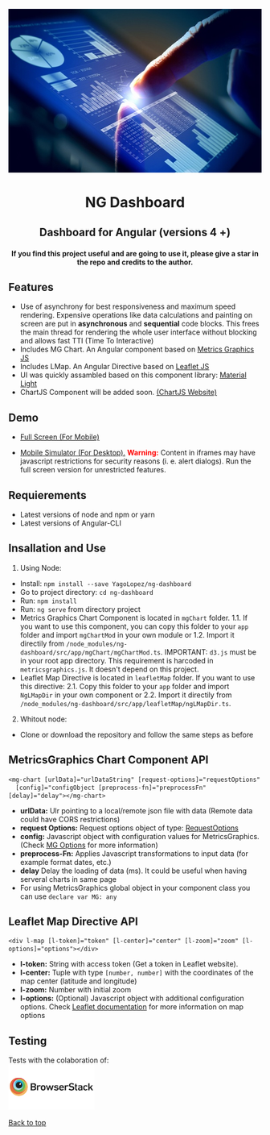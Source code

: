 <!-- <p align="center"><img src="src/assets/img/about9.jpg" style="margin: auto; width: 90px"></p> -->
<p align="center"><img src="src/assets/img/about9.jpg" style="width: 580px; height: 325px"></p>

<h1><p align="center">NG Dashboard</p></h1>
<h2><p align="center">Dashboard for Angular (versions 4 +)</p></h2>

<p align="center"><b>If you find this project useful and are going to use it, please give a star in the repo and credits to the author.</b></p>

## Features

- Use of asynchrony for best responsiveness and maximum speed rendering. Expensive operations like data calculations and
  painting on screen are put in **asynchronous** and **sequential** code blocks. This frees the main thread for rendering the whole
  user interface without blocking and allows fast TTI (Time To Interactive)
- Includes MG Chart. An Angular component based on <a href="http://metricsgraphicsjs.org" target="_blank">Metrics Graphics JS</a>
- Includes LMap. An Angular Directive based on <a href="http://leafletjs.com" target="_blank">Leaflet JS</a>
- UI was quickly assambled based on this component library: <a href="https://github.com/YagoLopez/material-light" target="_blank">Material Light</a>
- ChartJS Component will be added soon. <a href="http://www.chartjs.org/" target="_blank">(ChartJS Website)</a>

## Demo

- <a href="https://yagolopez.github.io/ng-dashboard/dist" target="_blank">Full Screen (For Mobile)</a>

- <a href="http://mobt.me/ZPt4" target="_blank">Mobile Simulator (For Desktop).</a>
<b style="color: red"> Warning:</b> Content in iframes may have javascript restrictions for
security reasons (i. e. alert dialogs). Run the full screen version for unrestricted features.


## Requierements

- Latest versions of node and npm or yarn
- Latest versions of Angular-CLI

## Insallation and Use

1. Using Node:
- Install: `npm install --save YagoLopez/ng-dashboard`
- Go to project directory: `cd ng-dashboard`
- Run: `npm install`
- Run: `ng serve` from directory project
- Metrics Graphics Chart Component is located in `mgChart` folder.
  1.1. If you want to use this component, you can copy this folder to your `app` folder and import `mgChartMod` 
  in your own module or 
  1.2. Import it directily from `/node_modules/ng-dashboard/src/app/mgChart/mgChartMod.ts`. 
  IMPORTANT: `d3.js` must be in your root app directory. This requirement is harcoded in `metricsgraphics.js`. 
  It doesn't depend on this project.
- Leaflet Map Directive is located in `leafletMap` folder. If you want to use this directive:
  2.1. Copy this folder to your `app` folder and import `NgLMapDir` in your own component or 
  2.2. Import it directily from `/node_modules/ng-dashboard/src/app/leafletMap/ngLMapDir.ts`.

2. Whitout node:
- Clone or download the repository and follow the same steps as before

## MetricsGraphics Chart Component API

```HTML5
<mg-chart [urlData]="urlDataString" [request-options]="requestOptions" 
  [config]="configObject [preprocess-fn]="preprocessFn" [delay]="delay"></mg-chart>
```

- <b>urlData:</b> Ulr pointing to a local/remote json file with data (Remote data could have CORS restrictions)
- <b>request Options:</b> Request options object of type: 
  <a href="https://angular.io/api/http/RequestOptions" target="_blank">RequestOptions</a>
- <b>config:</b> Javascript object with configuration values for MetricsGraphics. 
(Check <a href="https://github.com/mozilla/metrics-graphics/wiki/List-of-Options" target="_blank">MG Options</a> for more information)
- <b>preprocess-Fn:</b> Applies Javascript transformations to input data (for example format dates, etc.)
- <b>delay</b> Delay the loading of data (ms). It could be useful when having serveral charts in same page
- For using MetricsGraphics global object in your component class you can use `declare var MG: any`

## Leaflet Map Directive API

```HTML5
<div l-map [l-token]="token" [l-center]="center" [l-zoom]="zoom" [l-options]="options"></div>
```

- <b>l-token:</b> String with access token (Get a token in Leaflet website).
- <b>l-center:</b> Tuple with type `[number, number]` with the coordinates of the map center (latitude and longitude)
- <b>l-zoom:</b> Number with initial zoom
- <b>l-options:</b> (Optional) Javascript object with additional configuration options. Check 
<a href="http://leafletjs.com/reference-1.0.3.html" target="_blank">Leaflet documentation</a> 
for more information on map options

## Testing

<div>Tests with the colaboration of:</div>
<a href="https://www.browserstack.com/" target="_blank"><img src="browserstack-logo.png" height="90px"></a>

<a href="#">Back to top</a>
